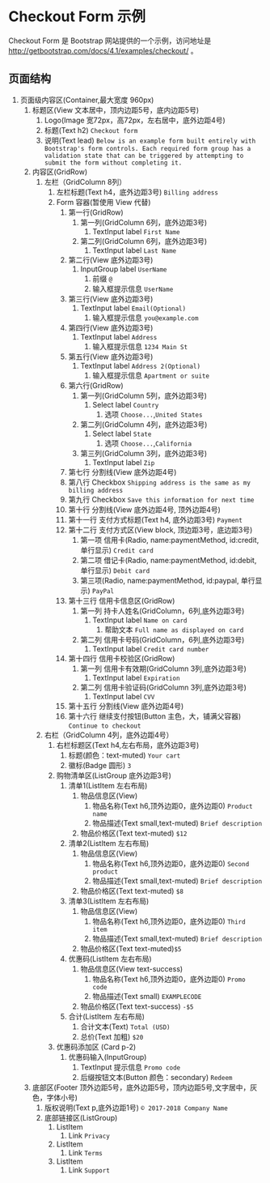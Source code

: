 
# Checkout Form 示例

Checkout Form 是 Bootstrap 网站提供的一个示例，访问地址是 http://getbootstrap.com/docs/4.1/examples/checkout/ 。

## 页面结构

1. 页面级内容区(Container,最大宽度 960px)
    1. 标题区(View 文本居中，顶内边距5号，底内边距5号)
        1. Logo(Image 宽72px，高72px，左右居中，底外边距4号)
        1. 标题(Text h2) `Checkout form`
        1. 说明(Text lead) `Below is an example form built entirely with Bootstrap's form controls. Each required form group has a validation state that can be triggered by attempting to submit the form without completing it.`
    1. 内容区(GridRow)
        1. 左栏（GridColumn 8列）
            1. 左栏标题(Text h4，底外边距3号) `Billing address`
            1. Form 容器(暂使用 View 代替)
                1. 第一行(GridRow)
                    1. 第一列(GridColumn 6列，底外边距3号) 
                        1. TextInput label `First Name`
                    1. 第二列(GridColumn 6列，底外边距3号) 
                        1. TextInput label `Last Name`
                1. 第二行(View 底外边距3号) 
                    1. InputGroup label `UserName`
                        1. 前缀 `@`
                        1. 输入框提示信息 `UserName`
                1. 第三行(View 底外边距3号)
                    1. TextInput label `Email(Optional)`
                        1. 输入框提示信息 `you@example.com`
                1. 第四行(View 底外边距3号)
                    1. TextInput label `Address`
                        1. 输入框提示信息 `1234 Main St`
                1. 第五行(View 底外边距3号)
                    1. TextInput label `Address 2(Optional)`
                        1. 输入框提示信息 `Apartment or suite`
                1. 第六行(GridRow)
                    1. 第一列(GridColumn 5列，底外边距3号) 
                        1. Select label `Country`
                            1. 选项 `Choose...`,`United States`
                    1. 第二列(GridColumn 4列，底外边距3号) 
                        1. Select label `State`
                            1. 选项 `Choose...`,`California`
                    1. 第三列(GridColumn 3列，底外边距3号) 
                        1. TextInput label `Zip`
                1. 第七行 分割线(View 底外边距4号)
                1. 第八行 Checkbox  `Shipping address is the same as my billing address`
                1. 第九行 Checkbox  `Save this information for next time`
                1. 第十行 分割线(View 底外边距4号, 顶外边距4号)
                1. 第十一行 支付方式标题(Text h4, 底外边距3号) `Payment`
                1. 第十二行 支付方式区(View block, 顶边距3号，底边距3号)
                    1. 第一项 信用卡(Radio, name:paymentMethod, id:credit, 单行显示) `Credit card` 
                    1. 第二项 借记卡(Radio, name:paymentMethod, id:debit, 单行显示) `Debit card`
                    1. 第三项(Radio, name:paymentMethod, id:paypal, 单行显示) `PayPal` 
                1. 第十三行 信用卡信息区(GridRow)
                    1. 第一列 持卡人姓名(GridColumn，6列,底外边距3号) 
                        1. TextInput label `Name on card`
                            1. 帮助文本 `Full name as displayed on card`
                    1. 第二列 信用卡号码(GridColumn，6列,底外边距3号) 
                        1. TextInput label `Credit card number`
                1. 第十四行 信用卡校验区(GridRow)
                    1. 第一列 信用卡有效期(GridColumn 3列,底外边距3号)
                        1. TextInput label `Expiration` 
                    1. 第二列 信用卡验证码(GridColumn 3列,底外边距3号)
                        1. TextInput label `CVV` 
                1. 第十五行 分割线(View 底外边距4号)
                1. 第十六行 继续支付按钮(Button 主色，大，铺满父容器) `Continue to checkout`
        1. 右栏（GridColumn 4列，底外边距4号）
            1. 右栏标题区(Text h4,左右布局，底外边距3号)
                1. 标题(颜色：text-muted) `Your cart`
                1. 徽标(Badge 圆形) `3`
            1. 购物清单区(ListGroup 底外边距3号)
                1. 清单1(ListItem 左右布局)
                    1. 物品信息区(View)
                        1. 物品名称(Text h6,顶外边距0，底外边距0) `Product name`
                        1. 物品描述(Text small,text-muted) `Brief description`
                    1. 物品价格区(Text text-muted) `$12`
                1. 清单2(ListItem 左右布局)
                    1. 物品信息区(View)
                        1. 物品名称(Text h6,顶外边距0，底外边距0) `Second product`
                        1. 物品描述(Text small,text-muted) `Brief description`
                    1. 物品价格区(Text text-muted) `$8`
                1. 清单3(ListItem 左右布局)
                    1. 物品信息区(View)
                        1. 物品名称(Text h6,顶外边距0，底外边距0) `Third item`
                        1. 物品描述(Text small,text-muted) `Brief description`
                    1. 物品价格区(Text text-muted)`$5`
                1. 优惠码(ListItem 左右布局)
                    1. 物品信息区(View text-success)
                        1. 物品名称(Text h6,顶外边距0，底外边距0) `Promo code`
                        1. 物品描述(Text small) `EXAMPLECODE`
                    1. 物品价格区(Text text-success) `-$5`
                1. 合计(ListItem 左右布局)
                    1. 合计文本(Text) `Total (USD)`
                    1. 总价(Text 加粗) `$20`
            1. 优惠码添加区 (Card p-2)
                1. 优惠码输入(InputGroup)
                    1. TextInput 提示信息 `Promo code`
                    1. 后缀按钮文本(Button 颜色：secondary) `Redeem`
    1. 底部区(Footer 顶外边距5号，底外边距5号，顶内边距5号,文字居中，灰色，字体小号)
        1. 版权说明(Text p,底外边距1号)  `© 2017-2018 Company Name`
        1. 底部链接区(ListGroup)
            1. ListItem
                1. Link `Privacy`
            1. ListItem
                1. Link `Terms`
            1. ListItem 
                1. Link `Support`